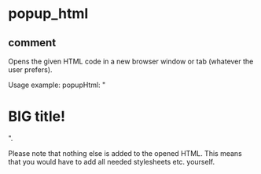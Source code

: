 # popup_html
## comment

Opens the given HTML code in a new browser window or tab (whatever the user prefers).

Usage example:
popupHtml: "<h1>BIG title!</h1>".

Please note that nothing else is added to the opened HTML. This means that you would have to add all needed stylesheets etc. yourself.